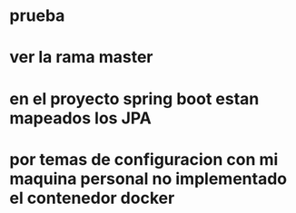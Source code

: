 # prueba
# ver la rama master 
# en el proyecto spring boot estan mapeados los JPA 
# por temas de configuracion con mi maquina personal no implementado el contenedor docker 
